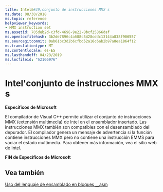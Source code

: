 ```yaml
---
title: Intel&#39;conjunto de instrucciones MMX s
ms.date: 08/30/2018
ms.topic: reference
helpviewer_keywords:
- MMX instruction set
ms.assetid: 705deb2d-c3fd-4696-9e22-8bcf25866daf
ms.openlocfilehash: 3b2de7896c4a688c3428cddc13144a838f906557
ms.sourcegitcommit: 0ab61bc3d2b6cfbd52a16c6ab2b97a8ea1864f12
ms.translationtype: MT
ms.contentlocale: es-ES
ms.lasthandoff: 04/23/2019
ms.locfileid: "62166976"
---
```

# <a name="intel39s-mmx-instruction-set"></a>Intel&#39;conjunto de instrucciones MMX s

**Específicos de Microsoft**

El compilador de Visual C++ permite utilizar el conjunto de instrucciones MMX (extensión multimedia) de Intel en el ensamblador insertado. Las instrucciones MMX también son compatibles con el desensamblado del depurador. El compilador genera un mensaje de advertencia si la función contiene instrucciones MMX pero no contiene una instrucción EMMS para vaciar el estado multimedia. Para obtener más información, vea el sitio web de Intel.

**FIN de Específicos de Microsoft**

## <a name="see-also"></a>Vea también

[Uso del lenguaje de ensamblado en bloques __asm](../../assembler/inline/using-assembly-language-in-asm-blocks.md)<br/>